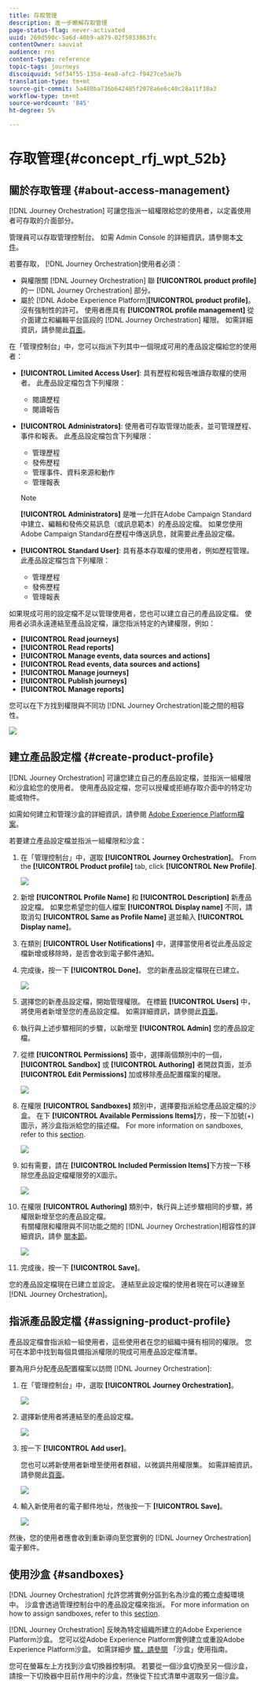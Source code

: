 ```yaml
---
title: 存取管理
description: 進一步瞭解存取管理
page-status-flag: never-activated
uuid: 269d590c-5a6d-40b9-a879-02f5033863fc
contentOwner: sauviat
audience: rns
content-type: reference
topic-tags: journeys
discoiquuid: 5df34f55-135a-4ea8-afc2-f9427ce5ae7b
translation-type: tm+mt
source-git-commit: 5a480ba736b642485f2078a6e6c40c28a11f38a3
workflow-type: tm+mt
source-wordcount: '845'
ht-degree: 5%

---
```



# 存取管理{#concept_rfj_wpt_52b}

## 關於存取管理 {#about-access-management}

[!DNL Journey Orchestration] 可讓您指派一組權限給您的使用者，以定義使用者可存取的介面部分。

管理員可以存取管理控制台。 如需 Admin Console 的詳細資訊，請參閱本[文件](https://helpx.adobe.com/tw/enterprise/managing/user-guide.html)。

若要存取， [!DNL Journey Orchestration]使用者必須：

* 與權限關 [!DNL Journey Orchestration] 聯 **[!UICONTROL product profile]** 的一 [!DNL Journey Orchestration] 部分。
* 屬於 [!DNL Adobe Experience Platform]**[!UICONTROL product profile]**。 沒有強制性的許可。 使用者應具有 **[!UICONTROL profile management]** 從介面建立和編輯平台區段的 [!DNL Journey Orchestration] 權限。 如需詳細資訊，請參閱此[頁面](https://docs.adobe.com/content/help/en/experience-platform/access-control/home.html#adobe-admin-console)。

在「管理控制台」中，您可以指派下列其中一個現成可用的產品設定檔給您的使用者：

* **[!UICONTROL Limited Access User]**: 具有歷程和報告唯讀存取權的使用者。 此產品設定檔包含下列權限：
   * 閱讀歷程
   * 閱讀報告

* **[!UICONTROL Administrators]**: 使用者可存取管理功能表，並可管理歷程、事件和報表。 此產品設定檔包含下列權限：
   * 管理歷程
   * 發佈歷程
   * 管理事件、資料來源和動作
   * 管理報表

   >[!NOTE]
   >
   >**[!UICONTROL Administrators]** 是唯一允許在Adobe Campaign Standard中建立、編輯和發佈交易訊息（或訊息範本）的產品設定檔。 如果您使用Adobe Campaign Standard在歷程中傳送訊息，就需要此產品設定檔。

* **[!UICONTROL Standard User]**: 具有基本存取權的使用者，例如歷程管理。 此產品設定檔包含下列權限：
   * 管理歷程
   * 發佈歷程
   * 管理報表

如果現成可用的設定檔不足以管理使用者，您也可以建立自己的產品設定檔。
使用者必須永遠連結至產品設定檔，讓您指派特定的內建權限，例如：

* **[!UICONTROL Read journeys]**
* **[!UICONTROL Read reports]**
* **[!UICONTROL Manage events, data sources and actions]**
* **[!UICONTROL Read events, data sources and actions]**
* **[!UICONTROL Manage journeys]**
* **[!UICONTROL Publish journeys]**
* **[!UICONTROL Manage reports]**

您可以在下方找到權限與不同功 [!DNL Journey Orchestration]能之間的相容性。

![](../assets/do-not-localize/journey_permission.png)

## 建立產品設定檔 {#create-product-profile}

[!DNL Journey Orchestration] 可讓您建立自己的產品設定檔，並指派一組權限和沙盒給您的使用者。 使用產品設定檔，您可以授權或拒絕存取介面中的特定功能或物件。

如需如何建立和管理沙盒的詳細資訊，請參閱 [Adobe Experience Platform檔案](https://docs.adobe.com/content/help/en/experience-platform/sandbox/ui/user-guide.html)。

若要建立產品設定檔並指派一組權限和沙盒：

1. 在「管理控制台」中，選取 **[!UICONTROL Journey Orchestration]**。 From the **[!UICONTROL Product profile]** tab, click **[!UICONTROL New Profile]**.

   ![](../assets/do-not-localize/user_management_5.png)

1. 新增 **[!UICONTROL Profile Name]** 和 **[!UICONTROL Description]** 新產品設定檔。 如果您希望您的個人檔案 **[!UICONTROL Display name]** 不同，請取消勾 **[!UICONTROL Same as Profile Name]** 選並輸入 **[!UICONTROL Display name]**。

1. 在類別 **[!UICONTROL User Notifications]** 中，選擇當使用者從此產品設定檔新增或移除時，是否會收到電子郵件通知。

1. 完成後，按一下 **[!UICONTROL Done]**。 您的新產品設定檔現在已建立。

   ![](../assets/do-not-localize/user_management_1.png)

1. 選擇您的新產品設定檔，開始管理權限。 在標籤 **[!UICONTROL Users]** 中，將使用者新增至您的產品設定檔。 如需詳細資訊，請參閱此[頁面](../about/access-management.md#assigning-product-profile)。

1. 執行與上述步驟相同的步驟，以新增至 **[!UICONTROL Admin]** 您的產品設定檔。

1. 從標 **[!UICONTROL Permissions]** 簽中，選擇兩個類別中的一個， **[!UICONTROL Sandbox]** 或 **[!UICONTROL Authoring]** 者開啟頁面，並添 **[!UICONTROL Edit Permissions]** 加或移除產品配置檔案的權限。

   ![](../assets/do-not-localize/user_management_7.png)

1. 在權限 **[!UICONTROL Sandboxes]** 類別中，選擇要指派給您產品設定檔的沙盒。 在下 **[!UICONTROL Available Permissions Items]**&#x200B;方，按一下加號(+)圖示，將沙盒指派給您的描述檔。 For more information on sandboxes, refer to this [section](../about/access-management.md#sandboxes).

   ![](../assets/do-not-localize/user_management_8.png)

1. 如有需要，請在 **[!UICONTROL Included Permission Items]**&#x200B;下方按一下移除您產品設定檔權限旁的X圖示。

   ![](../assets/do-not-localize/user_management_9.png)

1. 在權限 **[!UICONTROL Authoring]** 類別中，執行與上述步驟相同的步驟，將權限新增至您的產品設定檔。
   <br>有關權限和權限與不同功能之間的 [!DNL Journey Orchestration]相容性的詳細資訊，請參 [閱本節](../about/access-management.md#about-access-management)。

   ![](../assets/do-not-localize/user_management_10.png)

1. 完成後，按一下 **[!UICONTROL Save]**。

您的產品設定檔現在已建立並設定。 連結至此設定檔的使用者現在可以連線至 [!DNL Journey Orchestration]。

## 指派產品設定檔 {#assigning-product-profile}

產品設定檔會指派給一組使用者，這些使用者在您的組織中擁有相同的權限。
您可在本節中找到每個具備指派權限的現成可用產品設定檔清單。

要為用戶分配產品配置檔案以訪問 [!DNL Journey Orchestration]:

1. 在「管理控制台」中，選取 **[!UICONTROL Journey Orchestration]**。

   ![](../assets/do-not-localize/user_management.png)

1. 選擇新使用者將連結至的產品設定檔。

   ![](../assets/do-not-localize/user_management_2.png)

1. 按一下 **[!UICONTROL Add user]**。

   您也可以將新使用者新增至使用者群組，以微調共用權限集。 如需詳細資訊，請參閱此[頁面](https://helpx.adobe.com/enterprise/using/user-groups.html)。

   ![](../assets/do-not-localize/user_management_3.png)

1. 輸入新使用者的電子郵件地址，然後按一下 **[!UICONTROL Save]**。

   ![](../assets/do-not-localize/user_management_4.png)

然後，您的使用者應會收到重新導向至您實例的 [!DNL Journey Orchestration] 電子郵件。

## 使用沙盒 {#sandboxes}

[!DNL Journey Orchestration] 允許您將實例分區到名為沙盒的獨立虛擬環境中。
沙盒會透過管理控制台中的產品設定檔來指派。 For more information on how to assign sandboxes, refer to this [section](../about/access-management.md#create-product-profile).

[!DNL Journey Orchestration] 反映為特定組織所建立的Adobe Experience Platform沙盒。
您可以從Adobe Experience Platform實例建立或重設Adobe Experience Platform沙盒。 如需詳細步 [驟，請參閱](https://docs.adobe.com/content/help/en/experience-platform/sandbox/ui/user-guide.html) 「沙盒」使用指南。

您可在螢幕左上方找到沙盒切換器控制項。 若要從一個沙盒切換至另一個沙盒，請按一下切換器中目前作用中的沙盒，然後從下拉式清單中選取另一個沙盒。
